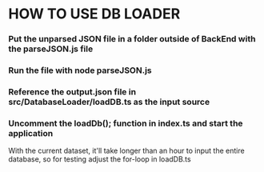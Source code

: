 # HOW TO USE DB LOADER

### Put the unparsed JSON file in a folder outside of BackEnd with the parseJSON.js file

### Run the file with node parseJSON.js

### Reference the output.json file in src/DatabaseLoader/loadDB.ts as the input source

### Uncomment the loadDb(); function in index.ts and start the application

With the current dataset, it'll take longer than an hour to input the entire database, so for testing adjust the for-loop in loadDB.ts
